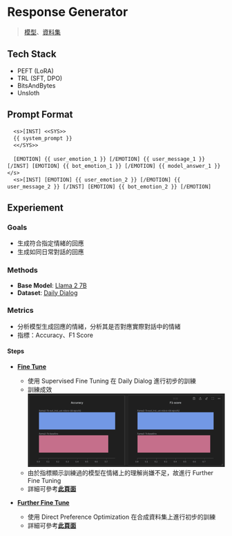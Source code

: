 # Response Generator

> [模型](https://huggingface.co/hermeschen1116/response_generator_for_emotion_chat_bot)、[資料集](https://huggingface.co/datasets/hermeschen1116/emotion_transition_from_dialog)

## Tech Stack

- PEFT (LoRA)
- TRL (SFT, DPO)
- BitsAndBytes
- Unsloth

## Prompt Format

```shell
  <s>[INST] <<SYS>>
  {{ system_prompt }}
  <</SYS>>

  [EMOTION] {{ user_emotion_1 }} [/EMOTION] {{ user_message_1 }} [/INST] [EMOTION] {{ bot_emotion_1 }} [/EMOTION] {{ model_answer_1 }} </s>
  <s>[INST] [EMOTION] {{ user_emotion_2 }} [/EMOTION] {{ user_message_2 }} [/INST] [EMOTION] {{ bot_emotion_2 }} [/EMOTION]
```

## Experiement

### Goals

- 生成符合指定情緒的回應
- 生成如同日常對話的回應

### Methods

- **Base Model**: [Llama 2 7B](https://huggingface.co/unsloth/llama-2-7b-bnb-4bit)
- **Dataset**: [Daily Dialog](https://huggingface.co/datasets/li2017dailydialog/daily_dialog)

### Metrics

- 分析模型生成回應的情緒，分析其是否對應實際對話中的情緒
- 指標：Accuracy、F1 Score

#### Steps

- [**Fine Tune**](README_RG_SFT.md)

  - 使用 Supervised Fine Tuning 在 Daily Dialog 進行初步的訓練
  - 訓練成效
    ![Baseline and SFT Comparison](images/baseline-sft-comparison.png)
  - 由於指標顯示訓練過的模型在情緒上的理解尚嫌不足，故進行 Further Fine Tuning
  - 詳細可參考[**此頁面**](README_RG_SFT.md)

- [**Further Fine Tune**](README_RG_DPO.md)

  - 使用 Direct Preference Optimization 在合成資料集上進行初步的訓練
  - 詳細可參考[**此頁面**](README_RG_DPO.md)
